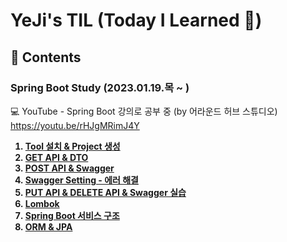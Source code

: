 # YeJi's TIL (Today I Learned 📝)

## 👀 Contents
### Spring Boot Study (2023.01.19.목 ~ )
💻 YouTube - Spring Boot 강의로 공부 중 (by 어라운드 허브 스튜디오) https://youtu.be/rHJgMRimJ4Y     
<b> 
1. [Tool 설치 & Project 생성](https://github.com/YeJi222/TIL/blob/main/SpringBoot/setting.md)  
2. [GET API & DTO](https://github.com/YeJi222/TIL/blob/main/SpringBoot/getAPI_DTO.md)  
3. [POST API & Swagger](https://github.com/YeJi222/TIL/blob/main/SpringBoot/postAPI_Swagger.md)  
4. [Swagger Setting - 에러 해결](https://github.com/YeJi222/TIL/blob/main/SpringBoot/swaggerSetting.md)  
5. [PUT API & DELETE API & Swagger 실습]()   
6. [Lombok]()  
7. [Spring Boot 서비스 구조]()   
8. [ORM & JPA]()   

  
  
</b>
